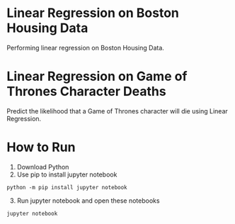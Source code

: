 # Linear Regression on Boston Housing Data
Performing linear regression on Boston Housing Data.

# Linear Regression on Game of Thrones Character Deaths
Predict the likelihood that a Game of Thrones character will die using Linear Regression.

# How to Run
1. Download Python
2. Use pip to install jupyter notebook
```
python -m pip install jupyter notebook
```
3. Run jupyter notebook and open these notebooks
```
jupyter notebook
```
